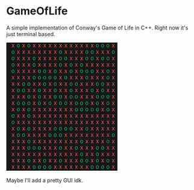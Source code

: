 # GameOfLife
A simple implementation of Conway's Game of Life in C++. Right now it's just terminal based. 

![Game of Life](/images/LifeExampleOutput.png)

Maybe I'll add a pretty GUI idk.
